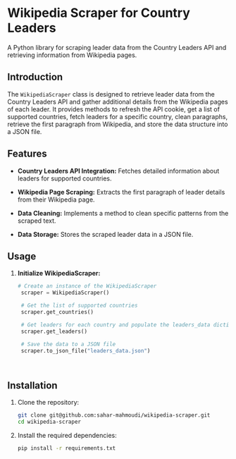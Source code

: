 
# Wikipedia Scraper for Country Leaders

A Python library for scraping leader data from the Country Leaders API and retrieving information from Wikipedia pages.


## Introduction

The `WikipediaScraper` class is designed to retrieve leader data from the Country Leaders API and gather additional details from the Wikipedia pages of each leader. It provides methods to refresh the API cookie, get a list of supported countries, fetch leaders for a specific country, clean paragraphs, retrieve the first paragraph from Wikipedia, and store the data structure into a JSON file.


## Features

- **Country Leaders API Integration:** Fetches detailed information about leaders for supported countries.

- **Wikipedia Page Scraping:** Extracts the first paragraph of leader details from their Wikipedia page.

- **Data Cleaning:** Implements a method to clean specific patterns from the scraped text.

- **Data Storage:** Stores the scraped leader data in a JSON file.


## Usage

1. **Initialize WikipediaScraper:**

   ```python
   # Create an instance of the WikipediaScraper
    scraper = WikipediaScraper()

    # Get the list of supported countries
    scraper.get_countries()

    # Get leaders for each country and populate the leaders_data dictionary
    scraper.get_leaders()

    # Save the data to a JSON file
    scraper.to_json_file("leaders_data.json")
    



## Installation

1. Clone the repository:

   ```bash
   git clone git@github.com:sahar-mahmoudi/wikipedia-scraper.git
   cd wikipedia-scraper

2. Install the required dependencies:

    ```bash
    pip install -r requirements.txt
